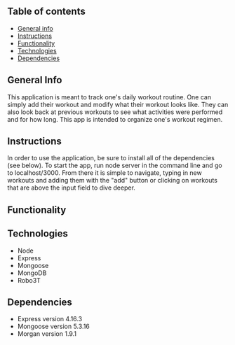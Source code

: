 ## Table of contents

- [General info](#general-info)
- [Instructions](#instructions)
- [Functionality](#functionality)
- [Technologies](#technologies)
- [Dependencies](#dependencies)

## General Info

This application is meant to track one's daily workout routine. One can simply add their workout and modify what their workout looks like. They can also look back at previous workouts to see what activities were performed and for how long. This app is intended to organize one's workout regimen.

## Instructions

In order to use the application, be sure to install all of the dependencies (see below). To start the app, run node server in the command line and go to localhost/3000. From there it is simple to navigate, typing in new workouts and adding them with the "add" button or clicking on workouts that are above the input field to dive deeper.

## Functionality



## Technologies

- Node
- Express
- Mongoose
- MongoDB
- Robo3T

## Dependencies

- Express version 4.16.3
- Mongoose version 5.3.16
- Morgan version 1.9.1